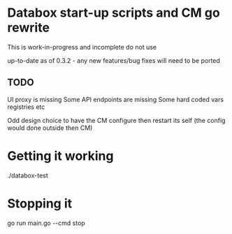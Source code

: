 # Databox start-up scripts and CM go rewrite

This is work-in-progress and incomplete do not use

up-to-date as of 0.3.2 - any new features/bug fixes will need to be ported

## TODO

UI proxy is missing
Some API endpoints are missing
Some hard coded vars registries etc

Odd design choice to have the CM configure then restart its self (the config would done outside then CM)

# Getting it working

./databox-test

# Stopping it

go run main.go --cmd stop